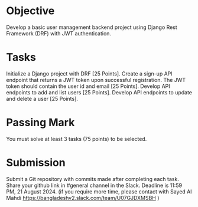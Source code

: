 # Objective
Develop a basic user management backend project using Django Rest Framework (DRF) with JWT authentication.

# Tasks
Initialize a Django project with DRF [25 Points].
Create a sign-up API endpoint that returns a JWT token upon successful registration. The JWT token should contain the user id and email [25 Points].
Develop API endpoints to add and list users [25 Points].
Develop API endpoints to update and delete a user [25 Points].

# Passing Mark
You must solve at least 3 tasks (75 points) to be selected.

# Submission
Submit a Git repository with commits made after completing each task.
Share your github link in #general channel in the Slack.
Deadline is 11:59 PM, 21 August 2024.
(if you require more time, please contact with Sayed Al Mahdi
https://bangladeshv2.slack.com/team/U07GJDXMSBH )
